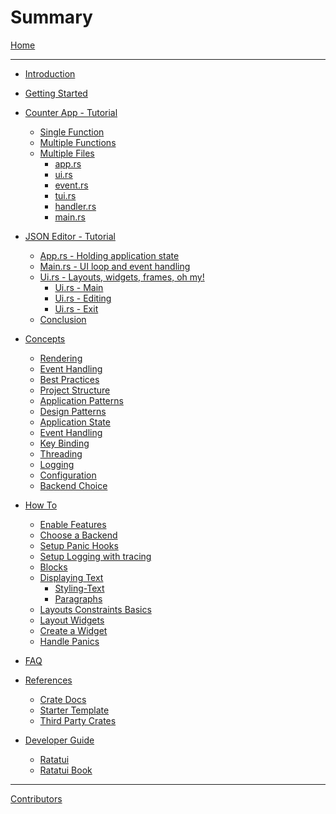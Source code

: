 # Summary

[Home](./README.md)

---

- [Introduction](./introduction.md)

- [Getting Started](./getting-started/README.md)

- [Counter App - Tutorial](./tutorial/counter-app/README.md)

  - [Single Function](./tutorial/counter-app/single-function.md)
  - [Multiple Functions](./tutorial/counter-app/refactor.md)
  - [Multiple Files](./tutorial/counter-app/multiple-files.md)
    - [app.rs](./tutorial/counter-app/app.md)
    - [ui.rs](./tutorial/counter-app/ui.md)
    - [event.rs](./tutorial/counter-app/event.md)
    - [tui.rs](./tutorial/counter-app/tui.md)
    - [handler.rs](./tutorial/counter-app/handler.md)
    - [main.rs](./tutorial/counter-app/main.md)

- [JSON Editor - Tutorial](./tutorial/json-editor/README.md)

  - [App.rs - Holding application state](./tutorial/json-editor/app.md)
  - [Main.rs - UI loop and event handling](./tutorial/json-editor/main.md)
  - [Ui.rs - Layouts, widgets, frames, oh my!](./tutorial/json-editor/ui.md)
    - [Ui.rs - Main](./tutorial/json-editor/ui-main.md)
    - [Ui.rs - Editing](./tutorial/json-editor/ui-editing.md)
    - [Ui.rs - Exit](./tutorial/json-editor/ui-exit.md)
  - [Conclusion](./tutorial/json-editor/closing_thoughts.md)

- [Concepts](./concepts/README.md)

  - [Rendering](./concepts/rendering.md)
  - [Event Handling](./concepts/event_handling.md)
  - [Best Practices]()
  - [Project Structure]()
  - [Application Patterns]()
  - [Design Patterns]()
  - [Application State]()
  - [Event Handling]()
  - [Key Binding]()
  - [Threading]()
  - [Logging]()
  - [Configuration]()
  - [Backend Choice]()

- [How To]()

  - [Enable Features](./how-to/features.md)
  - [Choose a Backend](./how-to/choose-a-backend.md)
  - [Setup Panic Hooks](./how-to/setup-panic-hooks.md)
  - [Setup Logging with tracing](./how-to/setup-logging-tracing.md)
  - [Blocks]()
  - [Displaying Text]()
    - [Styling-Text]()
    - [Paragraphs]()
  - [Layouts Constraints Basics](./how-to/layout-constraints-basics.md)
  - [Layout Widgets]()
  - [Create a Widget]()
  - [Handle Panics]()

- [FAQ](./faq.md)

- [References]()

  - [Crate Docs]()
  - [Starter Template]()
  - [Third Party Crates]()

- [Developer Guide]()

  - [Ratatui]()
  - [Ratatui Book](./developer-guide/book.md)

---

[Contributors](contributors.md)
